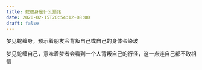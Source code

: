 ```yaml
---
title: 蛇缠身是什么预兆
date: 2020-02-15T20:54:12+08:00
draft: false
---
```


梦见蛇缠身，预示着朋友会背叛自己或自己的身体会染玻

梦见蛇缠自己，意味着梦者会看到一个人背叛自己的行径，这一点连自己都不敢相信